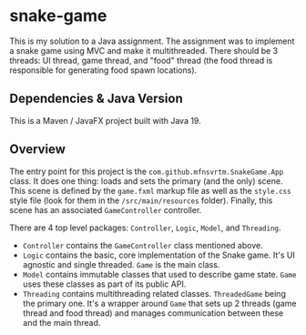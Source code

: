 # snake-game

This is my solution to a Java assignment. The assignment was to implement a
snake game using MVC and make it multithreaded. There should be 3 threads:
UI thread, game thread, and "food" thread (the food thread is responsible
for generating food spawn locations).

## Dependencies & Java Version

This is a Maven / JavaFX project built with Java 19.

## Overview

The entry point for this project is the `com.github.mfnsvrtm.SnakeGame.App`
class. It does one thing: loads and sets the primary (and the only) scene.
This scene is defined by the `game.fxml` markup file as well as the
`style.css` style file (look for them in the `/src/main/resources` folder).
Finally, this scene has an associated `GameController` controller.

There are 4 top level packages: `Controller`, `Logic`, `Model`, and
`Threading`.

* `Controller` contains the `GameController` class mentioned above.
* `Logic` contains the basic, core implementation of the Snake game.
  It's UI agnostic and single threaded. `Game` is the main class.
* `Model` contains immutable classes that used to describe game state.
  `Game` uses these classes as part of its public API.
* `Threading` contains multithreading related classes. `ThreadedGame`
  being the primary one. It's a wrapper around `Game` that sets up 2
  threads (game thread and food thread) and manages communication between
  these and the main thread.
